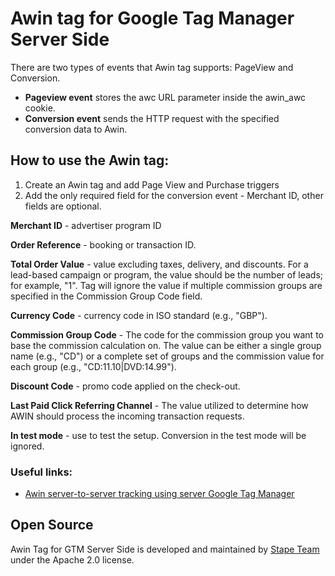 # Awin tag for Google Tag Manager Server Side

There are two types of events that Awin tag supports: PageView and Conversion. 

- **Pageview event** stores the awc URL parameter inside the awin_awc cookie. 
- **Conversion event** sends the HTTP request with the specified conversion data to Awin.

## How to use the Awin tag:

1. Create an Awin tag and add Page View and Purchase triggers
2. Add the only required field for the conversion event - Merchant ID, other fields are optional.

**Merchant ID** -  advertiser program ID

**Order Reference** - booking or transaction ID.

**Total Order Value** - value excluding taxes, delivery, and discounts. For a lead-based campaign or program, the value should be the number of leads; for example, "1". Tag will ignore the value if multiple commission groups are specified in the Commission Group Code field.

**Currency Code** -  currency code in ISO standard (e.g., "GBP").

**Commission Group Code** - The code for the commission group you want to base the commission calculation on. The value can be either a single group name (e.g., "CD") or a complete set of groups and the commission value for each group (e.g., "CD:11.10|DVD:14.99").

**Discount Code** - promo code applied on the check-out.

**Last Paid Click Referring Channel** - The value utilized to determine how AWIN should process the incoming transaction requests.

**In test mode** - use to test the setup. Conversion in the test mode will be ignored.


### Useful links:

- [Awin server-to-server tracking using server Google Tag Manager](https://stape.io/blog/awin-server-to-server-tracking-using-server-google-tag-manager)

## Open Source

Awin Tag for GTM Server Side is developed and maintained by [Stape Team](https://stape.io/) under the Apache 2.0 license.
